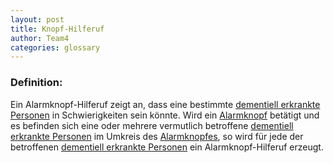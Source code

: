 ```yaml
---
layout: post
title: Knopf-Hilferuf
author: Team4
categories: glossary
---
```


### Definition:
Ein Alarmknopf-Hilferuf zeigt an, dass eine bestimmte [dementiell erkrankte Personen](https://fae.archi-lab.io/glossary/2019/11/15/Glossary-Dementiell-Erkrankter.html) in Schwierigkeiten sein könnte.
Wird ein [Alarmknopf](https://fae.archi-lab.io/glossary/2019/11/15/Glossary-Alarmknopf.html) betätigt und es befinden sich eine oder mehrere vermutlich betroffene [dementiell erkrankte Personen](https://fae.archi-lab.io/glossary/2019/11/15/Glossary-Dementiell-Erkrankter.html) im Umkreis des [Alarmknopfes](https://fae.archi-lab.io/glossary/2019/11/15/Glossary-Alarmknopf.html), so wird für jede der betroffenen [dementiell erkrankte Personen](https://fae.archi-lab.io/glossary/2019/11/15/Glossary-Dementiell-Erkrankter.html) ein Alarmknopf-Hilferuf erzeugt.